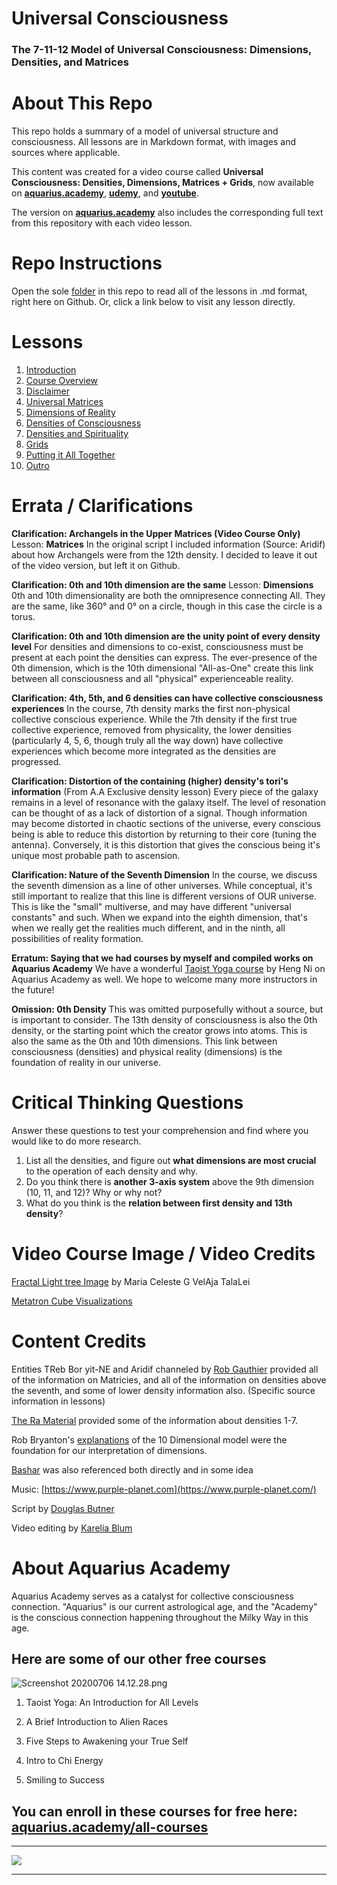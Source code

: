 # Universal Consciousness
### The 7-11-12 Model of Universal Consciousness: Dimensions,  Densities, and Matrices

# About This Repo
This repo holds a summary of a model of universal structure and consciousness. All lessons are in Markdown format, with images and sources where applicable.

This content was created for a video course called **Universal Consciousness: Densities, Dimensions, Matrices + Grids**, now available on [**aquarius.academy**](https://aquarius.academy/learn/universal-consciousness-densities-dimensions-matrices-grids/), [**udemy**](https://www.udemy.com/universal-consciousness), and [**youtube**](https://www.youtube.com/playlist?list=PLRRVgL5-YYRXx2wwGewdBxUl5Mr5--4u1).

The version on [**aquarius.academy**](https://aquarius.academy/learn/universal-consciousness-densities-dimensions-matrices-grids/) also includes the corresponding full text from this repository with each video lesson.

# Repo Instructions
Open the sole [folder](https://github.com/dougbutner/universal-consciousness/tree/master/The%207-11-12%20Model%20of%20Universal%20Consciousness) in this repo to read all of the lessons in .md format, right here on Github. Or, click a link below to visit any lesson directly.

# Lessons

1. [Introduction](https://github.com/dougbutner/universal-consciousness/blob/master/The%207-11-12%20Model%20of%20Universal%20Consciousness/1.%20Introduction.md)
2. [Course Overview](https://github.com/dougbutner/universal-consciousness/blob/master/The%207-11-12%20Model%20of%20Universal%20Consciousness/2.%20Course%20Overview.md)
3. [Disclaimer](https://github.com/dougbutner/universal-consciousness/blob/master/The%207-11-12%20Model%20of%20Universal%20Consciousness/3.%20Disclaimer.md)
4. [Universal Matrices](https://github.com/dougbutner/universal-consciousness/blob/master/The%207-11-12%20Model%20of%20Universal%20Consciousness/4.%20Universal%20Matrices.md)
5. [Dimensions of Reality](https://github.com/dougbutner/universal-consciousness/blob/master/The%207-11-12%20Model%20of%20Universal%20Consciousness/5.%20Dimensions%20of%20Reality.md)
6. [Densities of Consciousness](https://github.com/dougbutner/universal-consciousness/blob/master/The%207-11-12%20Model%20of%20Universal%20Consciousness/6.%20Densities%20of%20Consciousness.md)
7. [Densities and Spirituality](https://github.com/dougbutner/universal-consciousness/blob/master/The%207-11-12%20Model%20of%20Universal%20Consciousness/7.%20Densities%20and%20Spirituality%20%5BAquarius.Academy%20Exclusive%27.md)
8. [Grids](https://github.com/dougbutner/universal-consciousness/blob/master/The%207-11-12%20Model%20of%20Universal%20Consciousness/8.%20Grids%20%5BBonus%20Lesson%5D.md)
9. [Putting it All Together](https://github.com/dougbutner/universal-consciousness/blob/master/The%207-11-12%20Model%20of%20Universal%20Consciousness/9.%20Putting%20it%20All%20Together.md)
10. [Outro](https://github.com/dougbutner/universal-consciousness/blob/master/The%207-11-12%20Model%20of%20Universal%20Consciousness/10.%20Outro.md) 

# Errata / Clarifications

**Clarification: Archangels in the Upper Matrices (Video Course Only)**
Lesson: **Matrices**
In the original script I included information (Source: Aridif) about how Archangels were from the 12th density. I decided to leave it out of the video version, but left it on Github. 


**Clarification: 0th and 10th dimension are the same**
Lesson:  **Dimensions**
0th and 10th dimensionality are both the omnipresence connecting All. They are the same, like 360° and 0° on a circle, though in this case the circle is a torus.

**Clarification: 0th and 10th dimension are the unity point of every density level**
For densities and dimensions to co-exist, consciousness must be present at each point the densities can express. The ever-presence of the 0th dimension, which is the 10th dimensional "All-as-One" create this link between all consciousness and all "physical" experienceable reality.

**Clarification: 4th, 5th, and 6 densities can have collective consciousness experiences**
In the course, 7th density marks the first non-physical collective conscious experience. While the 7th density if the first true collective experience, removed from physicality, the lower densities (particularly 4, 5, 6, though truly all the way down) have collective experiences which become more integrated as the densities are progressed.

**Clarification: Distortion of the containing (higher) density's tori's information** 
(From A.A Exclusive density lesson) Every piece of the galaxy remains in a level of resonance with the galaxy itself. The level of resonation can be thought of as a lack of distortion of a signal. Though information may become distorted in chaotic sections of the universe, every conscious being is able to reduce this distortion by returning to their core (tuning the antenna). Conversely, it is this distortion that gives the conscious being it's unique most probable path to ascension. 

**Clarification: Nature of the Seventh Dimension**
In the course, we discuss the seventh dimension as a line of other universes. While conceptual, it's still important to realize that this line is different versions of OUR universe. This is like the "small" multiverse, and may have different "universal constants" and such. When we expand into the eighth dimension, that's when we really get the realities much different, and in the ninth, all possibilities of reality formation.

**Erratum: Saying that we had courses by myself and compiled works on Aquarius Academy**
We have a wonderful [Taoist Yoga course]() by Heng Ni on Aquarius Academy as well. 
We hope to welcome many more instructors in the future!  


**Omission:  0th Density**
This was omitted purposefully without a source, but is important to consider. The 13th density of consciousness is also the 0th density, or the starting point which the creator grows into atoms. This is also the same as the 0th and 10th dimensions. This link between consciousness (densities) and physical reality (dimensions) is the foundation of reality in our universe.


# Critical Thinking Questions
Answer these questions to test your comprehension and find where you would like to do more research.
1. List all the densities, and figure out **what dimensions are most crucial** to the operation of each density and why.
2. Do you think there is **another 3-axis system** above the 9th dimension (10, 11, and 12)? Why or why not?
3. What do you think is the **relation between first density and 13th density**?


# Video Course Image / Video Credits

[ Fractal Light tree Image](http://theseraphimproject2012-2027.spruz.com/view/photo/photos.htm?id=F1FFAB99-512A-4AD1-8A4A-40F35A890C71) by Maria Celeste G VelAja TalaLei


[Metatron Cube Visualizations](https://www.youtube.com/watch?v=ONZX9GeeygY)


# Content Credits
Entities TReb Bor yit-NE and Aridif channeled by [Rob Gauthier](https://www.etwhisperer.com/) provided all of the information on Matricies, and all of the information on densities above the seventh, and some of lower density information also. (Specific source information in lessons)

[The Ra Material](https://www.lawofone.info/) provided some of the information about densities 1-7. 

Rob Bryanton's [explanations](https://www.youtube.com/watch?v=XjsgoXvnStY) of the 10 Dimensional model were the foundation for our interpretation of dimensions. 

[Bashar]() was also referenced both directly and in some idea

  
Music: [https://www.purple-planet.com](https://www.purple-planet.com/)

Script by [Douglas Butner](https://douglas.life) 

Video editing by [Karelia Blum](https://www.instagram.com/the_blum_universe/)



# About Aquarius Academy
Aquarius Academy serves as a catalyst for collective consciousness connection. "Aquarius" is our current astrological age, and the "Academy" is the conscious connection happening throughout the Milky Way in this age.
## Here are some of our other free courses

![Screenshot 20200706 14.12.28.png](https://files.peakd.com/file/peakd-hive/aquarius.academy/wWAHbnus-Screenshot202020-07-062014.12.28.png)



1. Taoist Yoga: An Introduction for All Levels

2. A Brief Introduction to Alien Races

3. Five Steps to Awakening your True Self

4. Intro to Chi Energy

5. Smiling to Success

## You can enroll in these courses for free here: [aquarius.academy/all-courses](https://aquarius.academy/all-courses)

___

![](https://cdn-images-1.medium.com/max/2160/1*wgZ678QUqo_Ue3y2S-FHBQ.png)

___


<!--stackedit_data:
eyJoaXN0b3J5IjpbNzk4MTkwNDI1LDE4MzI2ODE0NzAsMTQ3Nj
k2MjAwNSw1NzIxNDQsMjE0MTM1MjEzOCwtMTg5ODAwMjY5Niwx
NDU2NDgyOTg0LDM5OTM4NTIyMiwxNzI5Nzc1NTAwLDE4OTIxMD
c1MDksMTQxOTYwMDU2NSwtMTM4MDE4Mzc2MSwxMDcyNDUyNDU0
LC01MTk5NDg5ODMsLTE0Njc4NTY1MTcsNzA5NjQ5MjgsMjA3Mj
k3MTM2NSwxNTQwNzIxOTI5LC0xOTAyNjc1NTg3LDM5NDY3ODg1
M119
-->
